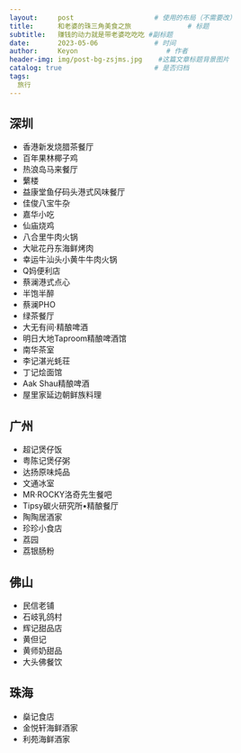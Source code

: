 ```yaml
---
layout:     post                    # 使用的布局（不需要改）
title:      和老婆的珠三角美食之旅              # 标题 
subtitle:   赚钱的动力就是带老婆吃吃吃 #副标题
date:       2023-05-06              # 时间
author:     Keyon                      # 作者
header-img: img/post-bg-zsjms.jpg    #这篇文章标题背景图片
catalog: true                       # 是否归档
tags:
  旅行
---
```

 
## 深圳
* 香港新发烧腊茶餐厅
* 百年果林椰子鸡
* 热浪岛马来餐厅
* 蘩楼
* 益康堂鱼仔码头港式风味餐厅
* 佳俊八宝牛杂
* 嘉华小吃
* 仙庙烧鸡
* 八合里牛肉火锅
* 大呲花丹东海鲜烤肉
* 幸运牛汕头小黄牛牛肉火锅
* Q妈便利店
* 蔡澜港式点心
* 半饱半醉
* 蔡澜PHO
* 绿茶餐厅
* 大无有间·精酿啤酒
* 明日大地Taproom精酿啤酒馆
* 南华茶室
* 李记湛光蚝荘
* 丁记烩面馆
* Aak Shau精酿啤酒
* 屋里家延边朝鲜族料理

## 广州
* 超记煲仔饭
* 粤陈记煲仔粥
* 达扬原味炖品
* 文通冰室
* MR·ROCKY洛奇先生餐吧
* Tipsy碳火研究所•精酿餐厅
* 陶陶居酒家
* 珍珍小食店
* 荔园
* 荔银肠粉

## 佛山
* 民信老铺
* 石岐乳鸽村
* 辉记甜品店
* 黄但记
* 黄师奶甜品
* 大头佛餐饮

## 珠海
* 燊记食店
* 金悦轩海鲜酒家
* 利苑海鲜酒家
